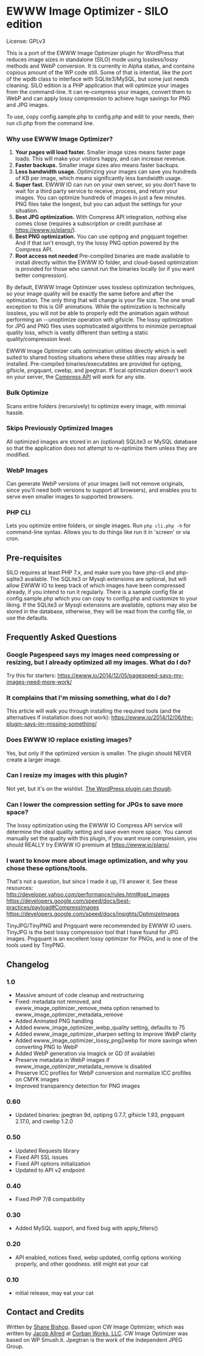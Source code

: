 # EWWW Image Optimizer - SILO edition

License: GPLv3

This is a port of the EWWW Image Optimizer plugin for WordPress that reduces image sizes in standalone (SILO) mode using lossless/lossy methods and WebP conversion. It is currently in Alpha status, and contains copious amount of the WP code still. Some of that is intential, like the port of the wpdb class to interface with SQLite3/MySQL, but some just needs cleaning.
SILO edition is a PHP application that will optimize your images from the command-line. It can re-compress your images, convert them to WebP and can apply lossy compression to achieve huge savings for PNG and JPG images.

To use, copy config.sample.php to config.php and edit to your needs, then run cli.php from the command line.

### Why use EWWW Image Optimizer?

1. **Your pages will load faster.** Smaller image sizes means faster page loads. This will make your visitors happy, and can increase revenue.
2. **Faster backups.** Smaller image sizes also means faster backups.
3. **Less bandwidth usage.** Optimizing your images can save you hundreds of KB per image, which means significantly less bandwidth usage.
4. **Super fast.** EWWW IO can run on your own server, so you don’t have to wait for a third party service to receive, process, and return your images. You can optimize hundreds of images in just a few minutes. PNG files take the longest, but you can adjust the settings for your situation.
5. **Best JPG optimization.** With Compress API integration, nothing else comes close (requires a subscription or credit purchase at https://ewww.io/plans/).
6. **Best PNG optimization.** You can use optipng and pngquant together. And if that isn't enough, try the lossy PNG option powered by the Compress API.
7. **Root access not needed** Pre-compiled binaries are made available to install directly within the EWWW IO folder, and cloud-based optimization is provided for those who cannot run the binaries locally (or if you want better compression).

By default, EWWW Image Optimizer uses lossless optimization techniques, so your image quality will be exactly the same before and after the optimization. The only thing that will change is your file size. The one small exception to this is GIF animations. While the optimization is technically lossless, you will not be able to properly edit the animation again without performing an --unoptimize operation with gifsicle. The lossy optimization for JPG and PNG files uses sophisticated algorithms to minimize perceptual quality loss, which is vastly different than setting a static quality/compression level.

EWWW Image Optimizer calls optimization utilities directly which is well suited to shared hosting situations where these utilities may already be installed. Pre-compiled binaries/executables are provided for optipng, gifsicle, pngquant, cwebp, and jpegtran. If local optimization doesn't work on your server, the [Compress API](https://ewww.io/plans/) will work for any site.

### Bulk Optimize

Scans entire folders (recursively) to optimize every image, with minimal hassle.

### Skips Previously Optimized Images

All optimized images are stored in an (optional) SQLite3 or MySQL database so that the application does not attempt to re-optimize them unless they are modified.

### WebP Images

Can generate WebP versions of your images (will not remove originals, since you'll need both versions to support all browsers), and enables you to serve even smaller images to supported browsers.

### PHP CLI

Lets you optimize entire folders, or single images. Run `php cli.php -h` for command-line syntax. Allows you to do things like run it in 'screen' or via cron.

## Pre-requisites

SILO requires at least PHP 7.x, and make sure you have php-cli and php-sqlite3 available. The SQLite3 or Mysqli extensions are optional, but will allow EWWW IO to keep track of which images have been compressed already, if you intend to run it regularly. There is a sample config file at config.sample.php which you can copy to config.php and customize to your liking. If the SQLite3 or Mysqli extensions are available, options may also be stored in the database, otherwise, they will be read from the config file, or use the defaults.

## Frequently Asked Questions

### Google Pagespeed says my images need compressing or resizing, but I already optimized all my images. What do I do?

Try this for starters: https://ewww.io/2014/12/05/pagespeed-says-my-images-need-more-work/

### It complains that I'm missing something, what do I do?

This article will walk you through installing the required tools (and the alternatives if installation does not work): https://ewww.io/2014/12/06/the-plugin-says-im-missing-something/

### Does EWWW IO replace existing images?

Yes, but only if the optimized version is smaller. The plugin should NEVER create a larger image.

### Can I resize my images with this plugin?

Not yet, but it's on the wishlist. [The WordPress plugin can though](https://ewww.io).

### Can I lower the compression setting for JPGs to save more space?

The lossy optimization using the EWWW IO Compress API service will determine the ideal quality setting and save even more space. You cannot manually set the quality with this plugin, if you want more compression, you should REALLY try EWWW IO premium at https://ewww.io/plans/.

### I want to know more about image optimization, and why you chose these options/tools.

That's not a question, but since I made it up, I'll answer it. See these resources:  
http://developer.yahoo.com/performance/rules.html#opt_images  
https://developers.google.com/speed/docs/best-practices/payload#CompressImages  
https://developers.google.com/speed/docs/insights/OptimizeImages

TinyJPG/TinyPNG and Pngquant were recommended by EWWW IO users. TinyJPG is the best lossy compression tool that I have found for JPG images. Pngquant is an excellent lossy optimizer for PNGs, and is one of the tools used by TinyPNG.

## Changelog

### 1.0
* Massive amount of code cleanup and restructuring
* Fixed: metadata not removed, and ewww_image_optimizer_remove_meta option renamed to ewww_image_optimizer_metadata_remove
* Added Animated PNG handling
* Added ewww_image_optimizer_webp_quality setting, defaults to 75
* Added ewww_image_optimizer_sharpen setting to improve WebP clarity
* Added ewww_image_optimizer_lossy_png2webp for more savings when converting PNG to WebP
* Added WebP generation via Imagick or GD (if available)
* Preserve metadata in WebP images if ewww_image_optimizer_metadata_remove is disabled
* Preserve ICC profiles for WebP conversion and normalize ICC profiles on CMYK images
* Improved transparency detection for PNG images

### 0.60
* Updated binaries: jpegtran 9d, optipng 0.7.7, gifsicle 1.93, pngquant 2.17.0, and cwebp 1.2.0

### 0.50
* Updated Requests library
* Fixed API SSL issues
* Fixed API options initialization
* Updated to API v2 endpoint

### 0.40
* Fixed PHP 7/8 compatibility

### 0.30
* Added MySQL support, and fixed bug with apply_filters()

### 0.20
* API enabled, notices fixed, webp updated, config options working properly, and other goodness. still might eat your cat

### 0.10
* initial release, may eat your cat

## Contact and Credits

Written by [Shane Bishop](https://ewww.io). Based upon CW Image Optimizer, which was written by [Jacob Allred](http://www.jacoballred.com/) at [Corban Works, LLC](http://www.corbanworks.com/). CW Image Optimizer was based on WP Smush.it. Jpegtran is the work of the Independent JPEG Group.  

